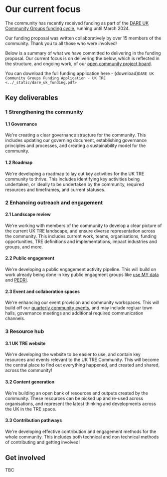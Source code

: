 # Our current focus

The community has recently received funding as part of the [DARE UK Community Groups funding cycle](https://dareuk.org.uk/dare-uk-announces-funding-and-launch-of-four-community-groups/), running until March 2024.

Our funding proposal was written collaboratively by over 15 members of the community. Thank you to all those who were involved!

Below is a summary of what we have committed to delivering in the funding proposal.
Our current focus is on delivering the below, which is reflected in the structure, and ongoing work, of our [open community project board](https://github.com/orgs/uk-tre/projects/1/views/1).

You can download the full funding application here - {download}`DARE UK Community Groups Funding Application - UK TRE <../_static/dare_uk_funding.pdf>`

## Key deliverables

### 1 Strengthening the community

#### 1.1 Governance

We're creating a clear governance structure for the community.
This includes updating our governing document, establishing governance principles and processes, and creating a sustainability model for the community.

#### 1.2 Roadmap

We're developing a roadmap to lay out key activities for the UK TRE community to thrive.
This includes identifying key activities being undertaken, or ideally to be undertaken by the community, required resources and timeframes, and current statuses.

### 2 Enhancing outreach and engagement

#### 2.1 Landscape review

We're working with members of the community to develop a clear picture of the current UK TRE landscape, and ensure diverse representation across the community.
This includes current work, teams, organisations, funding opportunities, TRE definitions and implementations, impact industries and groups, and more.

#### 2.2 Public engagement

We're developing a public engagement activity pipeline.
This will build on work already being done in key public engagment groups like [use MY data](https://www.usemydata.org/) and [PEDRI](https://www.pedri.org.uk/).

#### 2.3 Event and collaboration spaces

We're enhancing our event provision and community workspaces.
This will build off our [quarterly community events](../events/index.md), and may include regluar town halls, governance meetings and additional required communication channels.

### 3 Resource hub

#### 3.1 UK TRE website

We're developing the website to be easier to use, and contain key resources and events relevant to the UK TRE Community.
This will become the central place to find out everything happened, and created and shared, across the community!

#### 3.2 Content generation

We're building an open bank of resources and outputs created by the community.
These resources can be picked up and re-used across organisations, and represent the latest thinking and developments across the UK in the TRE space.

#### 3.3 Contribution pathways

We're developing effective contribution and engagement methods for the whole community.
This includes both technical and non technical methods of contributing and getting involved!

## Get involved

TBC
